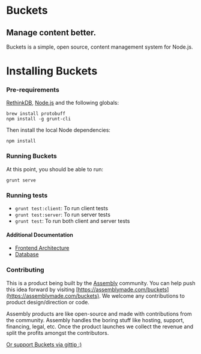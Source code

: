 # Buckets

## Manage content better.

Buckets is a simple, open source, content management system for Node.js.

# Installing Buckets

### Pre-requirements

[RethinkDB](http://rethinkdb.com), [Node.js](http://nodejs.org) and the following globals:


```
brew install protobuff
npm install -g grunt-cli
```

Then install the local Node dependencies:

```
npm install
```

### Running Buckets

At this point, you should be able to run:

```
grunt serve
```

### Running tests

- `grunt test:client`: To run client tests
- `grunt test:server`: To run server tests
- `grunt test`: To run both client and server tests

#### Additional Documentation

* [Frontend Architecture](docs/frontend.md)
* [Database](docs/database.md)

### Contributing

This is a product being built by the [Assembly](https://assemblymade.com) community. You can help push this idea forward by visiting [https://assemblymade.com/buckets](https://assemblymade.com/buckets). We welcome any contributions to product design/direction or code.

Assembly products are like open-source and made with contributions from the community. Assembly handles the boring stuff like hosting, support, financing, legal, etc. Once the product launches we collect the revenue and split the profits amongst the contributors.

[Or support Buckets via gittip :)](https://www.gittip.com/DavidKaneda/)
